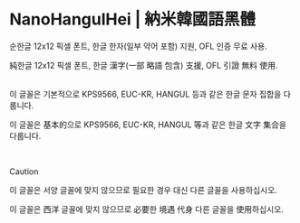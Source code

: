 # NanoHangulHei | 納米韓國語黑體

순한글 12x12 픽셀 폰트, 한글 한자(일부 약어 포함) 지원, OFL 인증 무료 사용.

純한글 12x12 픽셀 폰트, 한글 漢字(一部 略語 包含) 支援, OFL 引證 無料 使用.

<br>
이 글꼴은 기본적으로 KPS9566, EUC-KR, HANGUL 등과 같은 한글 문자 집합을 다룹니다.

이 글꼴은 基本的으로 KPS9566, EUC-KR, HANGUL 等과 같은 한글 文字 集合을 다룹니다.

<br>

>[!CAUTION]
>
> 이 글꼴은 서양 글꼴에 맞지 않으므로 필요한 경우 대신 다른 글꼴을 사용하십시오.
>
> 이 글꼴은 西洋 글꼴에 맞지 않으므로 必要한 境遇 代身 다른 글꼴을 使用하십시오.

